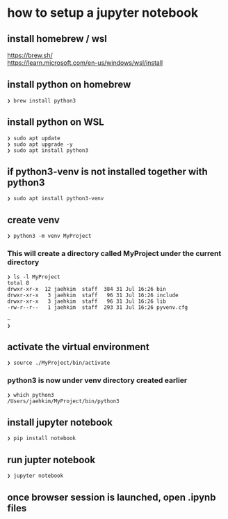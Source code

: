 # how to setup a jupyter notebook
## install homebrew / wsl

https://brew.sh/  
https://learn.microsoft.com/en-us/windows/wsl/install

## install python on homebrew
```
❯ brew install python3
```

## install python on WSL
```
❯ sudo apt update 
❯ sudo apt upgrade -y
❯ sudo apt install python3
```
## if python3-venv is not installed together with python3
```
❯ sudo apt install python3-venv 
```
## create venv
```
❯ python3 -m venv MyProject
```
### This will create a directory called MyProject under the current directory
```
❯ ls -l MyProject 
total 8
drwxr-xr-x  12 jaehkim  staff  384 31 Jul 16:26 bin
drwxr-xr-x   3 jaehkim  staff   96 31 Jul 16:26 include
drwxr-xr-x   3 jaehkim  staff   96 31 Jul 16:26 lib
-rw-r--r--   1 jaehkim  staff  293 31 Jul 16:26 pyvenv.cfg

~ 
❯ 

```
## activate the virtual environment
```
❯ source ./MyProject/bin/activate
```
### python3 is now under venv directory created earlier
```
❯ which python3
/Users/jaehkim/MyProject/bin/python3
```

## install jupyter notebook
```
❯ pip install notebook
```

## run jupter notebook 
```
❯ jupyter notebook   
```

## once browser session is launched, open .ipynb files
